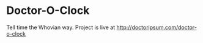 Doctor-O-Clock
==============

Tell time the Whovian way.
Project is live at http://doctoripsum.com/doctor-o-clock

